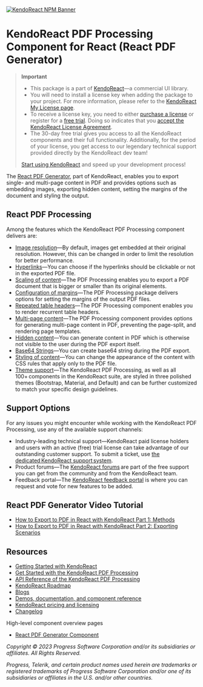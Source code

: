 <a href="https://www.telerik.com/kendo-react-ui?utm_medium=referral&utm_source=npm&utm_campaign=kendo-ui-react-trial-npm-pdf&utm_content=banner" target="_blank">
<img src="https://www.telerik.com/kendo-react-ui/components/npm-banner.svg" alt="KendoReact NPM Banner">
</a>

# KendoReact PDF Processing Component for React (React PDF Generator)

> **Important**
> * This package is а part of [KendoReact](https://www.telerik.com/kendo-react-ui?utm_medium=referral&utm_source=npm&utm_campaign=kendo-ui-react-trial-npm-pdf)&mdash;a commercial UI library.
> * You will need to install a license key when adding the package to your project. For more information, please refer to the [KendoReact My License page](https://www.telerik.com/kendo-react-ui/components/my-license/?utm_medium=referral&utm_source=npm&utm_campaign=kendo-ui-react-trial-npm-pdf).
> * To receive a license key, you need to either [purchase a license](https://www.telerik.com/kendo-react-ui/pricing?utm_medium=referral&utm_source=npm&utm_campaign=kendo-ui-react-trial-npm-pdf) or register for a [free trial](https://www.telerik.com/try/kendo-react-ui?utm_medium=referral&utm_source=npm&utm_campaign=kendo-ui-react-trial-npm-pdf). Doing so indicates that you [accept the KendoReact License Agreement](https://www.telerik.com/purchase/license-agreement/progress-kendoreact?utm_medium=referral&utm_source=npm&utm_campaign=kendo-ui-react-trial-npm-pdf).
> * The 30-day free trial gives you access to all the KendoReact components and their full functionality. Additionally, for the period of your license, you get access to our legendary technical support provided directly by the KendoReact dev team!
>
> [Start using KendoReact](https://www.telerik.com/try/kendo-react-ui?utm_medium=referral&utm_source=npm&utm_campaign=kendo-ui-react-trial-npm-pdf) and speed up your development process!

The [React PDF Generator](https://www.telerik.com/kendo-react-ui/pdfprocessing), part of KendoReact, enables you to export single- and multi-page content in PDF and provides options such as embedding images, exporting hidden content, setting the margins of the document and styling the output.

## React PDF Processing

Among the features which the KendoReact PDF Processing component delivers are:

* [Image resolution](https://www.telerik.com/kendo-react-ui/components/pdfprocessing/embedded-images/?utm_medium=referral&utm_source=npm&utm_campaign=kendo-ui-react-trial-npm-pdf)&mdash;By default, images get embedded at their original resolution. However, this can be changed in order to limit the resolution for better performance.
* [Hyperlinks](https://www.telerik.com/kendo-react-ui/components/pdfprocessing/hyperlinks/?utm_medium=referral&utm_source=npm&utm_campaign=kendo-ui-react-trial-npm-pdf)&mdash;You can choose if the hyperlinks should be clickable or not in the exported PDF file.
* [Scaling of content](https://www.telerik.com/kendo-react-ui/components/pdfprocessing/content-scaling/?utm_medium=referral&utm_source=npm&utm_campaign=kendo-ui-react-trial-npm-pdf)&mdash;The PDF Processing enables you to export a PDF document that is bigger or smaller than its original elements.
* [Configuration of margins](https://www.telerik.com/kendo-react-ui/components/pdfprocessing/setting-margin/?utm_medium=referral&utm_source=npm&utm_campaign=kendo-ui-react-trial-npm-pdf)&mdash;The PDF Processing package delivers options for setting the margins of the output PDF files.
* [Repeated table headers](https://www.telerik.com/kendo-react-ui/components/pdfprocessing/table-headers/?utm_medium=referral&utm_source=npm&utm_campaign=kendo-ui-react-trial-npm-pdf)&mdash;The PDF Processing component enables you to render recurrent table headers.
* [Multi-page content](https://www.telerik.com/kendo-react-ui/components/pdfprocessing/multi-page-content/?utm_medium=referral&utm_source=npm&utm_campaign=kendo-ui-react-trial-npm-pdf)&mdash;The PDF Processing component provides options for generating multi-page content in PDF, preventing the page-split, and rendering page templates.
* [Hidden content](https://www.telerik.com/kendo-react-ui/components/pdfprocessing/hidden-content/?utm_medium=referral&utm_source=npm&utm_campaign=kendo-ui-react-trial-npm-pdf)&mdash;You can generate content in PDF which is otherwise not visible to the user during the PDF export itself.
* [Base64 Strings](https://www.telerik.com/kendo-react-ui/components/pdfprocessing/base64string/?utm_medium=referral&utm_source=npm&utm_campaign=kendo-ui-react-trial-npm-pdf)&mdash;You can create base64 string during the PDF export.
* [Styling of content](https://www.telerik.com/kendo-react-ui/components/pdfprocessing/content-styling/?utm_medium=referral&utm_source=npm&utm_campaign=kendo-ui-react-trial-npm-pdf)&mdash;You can change the appearance of the content with CSS rules that apply only to the PDF file.
* [Theme support](https://www.telerik.com/kendo-react-ui/components/styling/?utm_medium=referral&utm_source=npm&utm_campaign=kendo-ui-react-trial-npm-pdf)&mdash;The KendoReact PDF Processing, as well as all 100+ components in the KendoReact suite, are styled in three polished themes (Bootstrap, Material, and Default) and can be further customized to match your specific design guidelines.

## Support Options

For any issues you might encounter while working with the KendoReact PDF Processing, use any of the available support channels:

* Industry-leading technical support&mdash;KendoReact paid license holders and users with an active (free) trial license can take advantage of our outstanding customer support. To submit a ticket, use [the dedicated KendoReact support system](https://www.telerik.com/account/support-tickets?utm_medium=referral&utm_source=npm&utm_campaign=kendo-ui-react-trial-npm-pdf).
* Product forums&mdash;The [KendoReact forums](https://www.telerik.com/forums/kendo-ui-react?utm_medium=referral&utm_source=npm&utm_campaign=kendo-ui-react-trial-npm-pdf) are part of the free support you can get from the community and from the KendoReact team.
* Feedback portal&mdash;The [KendoReact feedback portal](https://feedback.telerik.com/kendo-react-ui?utm_medium=referral&utm_source=npm&utm_campaign=kendo-ui-react-trial-npm-pdf) is where you can request and vote for new features to be added.

## React PDF Generator Video Tutorial

* [How to Export to PDF in React with KendoReact Part 1: Methods](https://www.telerik.com/videos/how-to-export-to-pdf-in-react-methods-react-pdf-generator-part-1)
* [How to Export to PDF in React with KendoReact Part 2: Exporting Scenarios](https://www.telerik.com/videos/how-to-export-to-pdf-in-react-invoices-and-charts-react-pdf-generator-part-2)

## Resources

* [Getting Started with KendoReact](https://www.telerik.com/kendo-react-ui/components/getting-started/?utm_medium=referral&utm_source=npm&utm_campaign=kendo-ui-react-trial-npm-pdf)
* [Get Started with the KendoReact PDF Processing](https://www.telerik.com/kendo-react-ui/components/pdfprocessing/?utm_medium=referral&utm_source=npm&utm_campaign=kendo-ui-react-trial-npm-pdf)
* [API Reference of the KendoReact PDF Processing](https://www.telerik.com/kendo-react-ui/components/pdfprocessing/api/?utm_medium=referral&utm_source=npm&utm_campaign=kendo-ui-react-trial-npm-pdf)
* [KendoReact Roadmap](https://www.telerik.com/support/whats-new/kendo-react-ui/roadmap?utm_medium=referral&utm_source=npm&utm_campaign=kendo-ui-react-trial-npm-pdf)
* [Blogs](https://www.telerik.com/blogs/tag/kendoreact?utm_medium=referral&utm_source=npm&utm_campaign=kendo-ui-react-trial-npm-pdf)
* [Demos, documentation, and component reference](https://www.telerik.com/kendo-react-ui/components/?utm_medium=referral&utm_source=npm&utm_campaign=kendo-ui-react-trial-npm-pdf)
* [KendoReact pricing and licensing](https://www.telerik.com/kendo-react-ui/pricing?utm_medium=referral&utm_source=npm&utm_campaign=kendo-ui-react-trial-npm-pdf)
* [Changelog](https://www.telerik.com/kendo-react-ui/components/changelogs/ui-for-react/?utm_medium=referral&utm_source=npm&utm_campaign=kendo-ui-react-trial-npm-pdf)

High-level component overview pages

* [React PDF Generator Component](https://www.telerik.com/kendo-react-ui/pdfprocessing)

*Copyright © 2023 Progress Software Corporation and/or its subsidiaries or affiliates. All Rights Reserved.*

*Progress, Telerik, and certain product names used herein are trademarks or registered trademarks of Progress Software Corporation and/or one of its subsidiaries or affiliates in the U.S. and/or other countries.*
